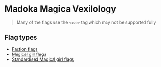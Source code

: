 # Madoka Magica Vexilology
> Many of the flags use the `<use>` tag which may not be supported fully
## Flag types
- [Faction flags](flagsFaction/)
- [Magical girl flags](flagsMagicalGirl)
- [Standardised Magical girl flags](strdsMagicalGirl)